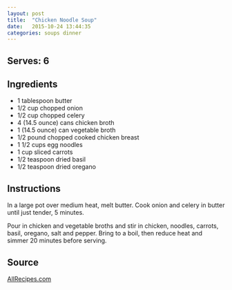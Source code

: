 ```yaml
---
layout: post
title:  "Chicken Noodle Soup"
date:   2015-10-24 13:44:35
categories: soups dinner
---
```


Serves: 6
---------

Ingredients
-----------
- 1 tablespoon butter
- 1/2 cup chopped onion
- 1/2 cup chopped celery
- 4 (14.5 ounce) cans chicken broth
- 1 (14.5 ounce) can vegetable broth
- 1/2 pound chopped cooked chicken breast
- 1 1/2 cups egg noodles
- 1 cup sliced carrots
- 1/2 teaspoon dried basil
- 1/2 teaspoon dried oregano

Instructions
------------

In a large pot over medium heat, melt butter. Cook onion and celery in butter
until just tender, 5 minutes.

Pour in chicken and vegetable broths and stir in chicken, noodles, carrots,
basil, oregano, salt and pepper. Bring to a boil, then reduce heat and simmer
20 minutes before serving.

Source
------
[AllRecipes.com](http://allrecipes.com/recipe/26460/quick-and-easy-chicken-noodle-soup/)

